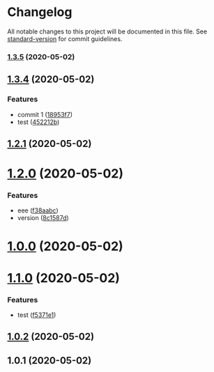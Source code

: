 # Changelog

All notable changes to this project will be documented in this file. See [standard-version](https://github.com/conventional-changelog/standard-version) for commit guidelines.

### [1.3.5](https://github.com/FaureWu/test/compare/demo@1.3.4...demo@1.3.5) (2020-05-02)

## [1.3.4](https://github.com/FaureWu/test/compare/v1.2.1...v1.3.4) (2020-05-02)

### Features

- commit 1 ([18953f7](https://github.com/FaureWu/test/commit/18953f74f1c33cbe5c0c9434253f97fede26f081))
- test ([452212b](https://github.com/FaureWu/test/commit/452212b630af39ef9f59da837115ce0ba0b8e7e8))

## [1.2.1](https://github.com/FaureWu/test/compare/v1.2.0...v1.2.1) (2020-05-02)

# [1.2.0](https://github.com/FaureWu/test/compare/v1.0.0...v1.2.0) (2020-05-02)

### Features

- eee ([f38aabc](https://github.com/FaureWu/test/commit/f38aabcd1d109de5e16b8ffd9a2869a798d9e18e))
- version ([8c1587d](https://github.com/FaureWu/test/commit/8c1587d80c6e25a5ace8b2588cb00696b6796f12))

# [1.0.0](https://github.com/FaureWu/test/compare/v1.1.0...v1.0.0) (2020-05-02)

# [1.1.0](https://github.com/FaureWu/test/compare/v1.0.2...v1.1.0) (2020-05-02)

### Features

- test ([f5371e1](https://github.com/FaureWu/test/commit/f5371e1ef2df5e125e84fdc2b793285582237a25))

## [1.0.2](https://github.com/FaureWu/test/compare/v1.0.1...v1.0.2) (2020-05-02)

## 1.0.1 (2020-05-02)
